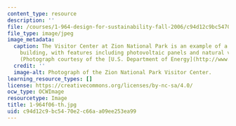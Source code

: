 ```yaml
---
content_type: resource
description: ''
file: /courses/1-964-design-for-sustainability-fall-2006/c94d12c9bc5470e2c66aa09ee253ea99_1-964f06-th.jpg
file_type: image/jpeg
image_metadata:
  caption: The Visitor Center at Zion National Park is an example of a sustainable
    building, with features including photovoltaic panels and natural ventilation.
    (Photograph courtesy of the [U.S. Department of Energy](http://www.eere.energy.gov/).)
  credit: ''
  image-alt: Photograph of the Zion National Park Visitor Center.
learning_resource_types: []
license: https://creativecommons.org/licenses/by-nc-sa/4.0/
ocw_type: OCWImage
resourcetype: Image
title: 1-964f06-th.jpg
uid: c94d12c9-bc54-70e2-c66a-a09ee253ea99
---
```

